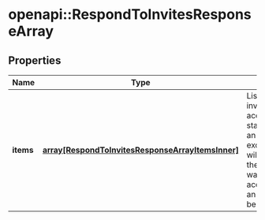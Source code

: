 # openapi::RespondToInvitesResponseArray


## Properties
Name | Type | Description | Notes
------------ | ------------- | ------------- | -------------
**items** | [**array[RespondToInvitesResponseArrayItemsInner]**](RespondToInvitesResponseArray_items_inner.md) | List of invite/request accept/decline status. If there is an error, an exception object will be returned. If the invite/request was successfully accepted/declined, an invite object will be returned. | [optional] 


